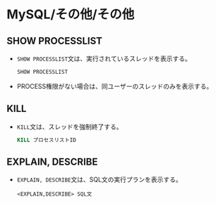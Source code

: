 # MySQL/その他/その他

## SHOW PROCESSLIST

- `SHOW PROCESSLIST`文は、実行されているスレッドを表示する。

  ```sql
  SHOW PROCESSLIST
  ```

- PROCESS権限がない場合は、同ユーザーのスレッドのみを表示する。

## KILL

- `KILL`文は、スレッドを強制終了する。

  ```sql
  KILL プロセスリストID
  ```

## EXPLAIN, DESCRIBE

- `EXPLAIN, DESCRIBE`文は、SQL文の実行プランを表示する。

  ```mysql
  <EXPLAIN,DESCRIBE> SQL文
  ```

